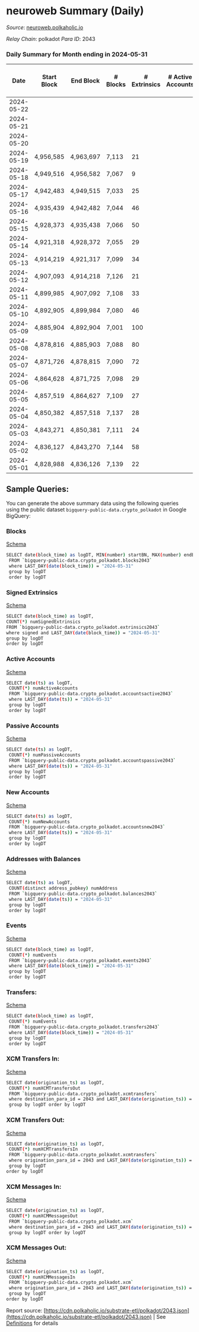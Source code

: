 # neuroweb Summary (Daily)

_Source_: [neuroweb.polkaholic.io](https://neuroweb.polkaholic.io)

*Relay Chain*: polkadot
*Para ID*: 2043



### Daily Summary for Month ending in 2024-05-31


| Date    | Start Block | End Block | # Blocks | # Extrinsics | # Active Accounts | # Passive Accounts | # New Accounts | # Addresses | # Events  | # Transfers ($USD) | # XCM Transfers In ($USD) | # XCM Transfers Out ($USD) | # XCM In | # XCM Out | Issues |
|---------|-------------|-----------|----------|--------------|-------------------|--------------------|----------------|-------------|-----------|--------------------|---------------------------|----------------------------|----------|-----------|--------|
| 2024-05-22 |  |  |  |  |  |  |  |  |  |   |   |   |  |  |  |
| 2024-05-21 |  |  |  |  |  |  |  | 4,540 |  |   |   |   |  |  |  |
| 2024-05-20 |  |  |  |  |  |  |  | 4,537 |  |   |   |   |  |  |  |
| 2024-05-19 | 4,956,585 | 4,963,697 | 7,113 | 21 |  |  |  | 4,535 | 1,345,063 | 61,485  |   |   |  |  |  |
| 2024-05-18 | 4,949,516 | 4,956,582 | 7,067 | 9 |  |  |  | 4,532 | 1,530,958 | 60,585  |   |   |  |  |  |
| 2024-05-17 | 4,942,483 | 4,949,515 | 7,033 | 25 |  |  |  | 4,531 | 1,521,970 | 59,565  |   |   |  |  |  |
| 2024-05-16 | 4,935,439 | 4,942,482 | 7,044 | 46 |  |  |  | 4,530 | 1,456,826 | 60,282  |   |   |  |  |  |
| 2024-05-15 | 4,928,373 | 4,935,438 | 7,066 | 50 |  |  |  | 4,528 | 1,464,506 | 56,157  |   |   |  |  |  |
| 2024-05-14 | 4,921,318 | 4,928,372 | 7,055 | 29 |  |  |  | 4,528 | 1,517,331 | 58,234  |   |   |  |  |  |
| 2024-05-13 | 4,914,219 | 4,921,317 | 7,099 | 34 |  |  |  | 4,528 | 1,475,601 | 59,693  |   |   |  |  |  |
| 2024-05-12 | 4,907,093 | 4,914,218 | 7,126 | 21 |  |  |  | 4,525 | 1,580,766 | 59,116  |   |   |  |  |  |
| 2024-05-11 | 4,899,985 | 4,907,092 | 7,108 | 33 |  |  |  | 4,524 | 1,467,452 | 59,479  |   |   |  |  |  |
| 2024-05-10 | 4,892,905 | 4,899,984 | 7,080 | 46 |  |  |  | 4,517 | 1,433,006 | 54,640  |   |   |  |  |  |
| 2024-05-09 | 4,885,904 | 4,892,904 | 7,001 | 100 |  |  |  | 4,510 | 1,313,041 | 51,968  |   |   |  |  |  |
| 2024-05-08 | 4,878,816 | 4,885,903 | 7,088 | 80 |  |  |  | 4,487 | 1,562,989 | 47,865  |   |   |  |  |  |
| 2024-05-07 | 4,871,726 | 4,878,815 | 7,090 | 72 |  |  |  | 4,469 | 1,468,979 | 50,893  |   |   |  |  |  |
| 2024-05-06 | 4,864,628 | 4,871,725 | 7,098 | 29 |  |  |  | 4,463 | 1,393,929 | 38,329  |   |   |  |  |  |
| 2024-05-05 | 4,857,519 | 4,864,627 | 7,109 | 27 |  |  |  | 4,461 | 1,309,267 | 40,778  |   |   |  |  |  |
| 2024-05-04 | 4,850,382 | 4,857,518 | 7,137 | 28 |  |  |  | 4,460 | 1,326,877 | 44,049  |   |   |  |  |  |
| 2024-05-03 | 4,843,271 | 4,850,381 | 7,111 | 24 |  |  |  | 4,458 | 1,341,469 | 41,716  |   |   |  |  |  |
| 2024-05-02 | 4,836,127 | 4,843,270 | 7,144 | 58 |  |  |  | 4,460 | 1,302,475 | 40,725  |   |   |  |  |  |
| 2024-05-01 | 4,828,988 | 4,836,126 | 7,139 | 22 |  |  |  | 4,459 | 1,330,205 | 42,564  |   |   |  |  |  |

## Sample Queries:
You can generate the above summary data using the following queries using the public dataset `bigquery-public-data.crypto_polkadot` in Google BigQuery:


### Blocks 

[Schema](https://github.com/colorfulnotion/substrate-etl/blob/main/schema/blocks.json)

```bash
SELECT date(block_time) as logDT, MIN(number) startBN, MAX(number) endBN, COUNT(*) numBlocks 
 FROM `bigquery-public-data.crypto_polkadot.blocks2043`  
 where LAST_DAY(date(block_time)) = "2024-05-31" 
 group by logDT 
 order by logDT
```

### Signed Extrinsics 

[Schema](https://github.com/colorfulnotion/substrate-etl/blob/main/schema/extrinsics.json)

```bash
SELECT date(block_time) as logDT, 
COUNT(*) numSignedExtrinsics 
FROM `bigquery-public-data.crypto_polkadot.extrinsics2043`  
where signed and LAST_DAY(date(block_time)) = "2024-05-31" 
group by logDT 
order by logDT
```

### Active Accounts 

[Schema](https://github.com/colorfulnotion/substrate-etl/blob/main/schema/accountsactive.json)

```bash
SELECT date(ts) as logDT, 
 COUNT(*) numActiveAccounts 
 FROM `bigquery-public-data.crypto_polkadot.accountsactive2043` 
 where LAST_DAY(date(ts)) = "2024-05-31" 
 group by logDT 
 order by logDT
```

### Passive Accounts 

[Schema](https://github.com/colorfulnotion/substrate-etl/blob/main/schema/accountspassive.json)

```bash
SELECT date(ts) as logDT, 
 COUNT(*) numPassiveAccounts 
 FROM `bigquery-public-data.crypto_polkadot.accountspassive2043` 
 where LAST_DAY(date(ts)) = "2024-05-31" 
 group by logDT 
 order by logDT
```

### New Accounts 

[Schema](https://github.com/colorfulnotion/substrate-etl/blob/main/schema/accountsnew.json)

```bash
SELECT date(ts) as logDT, 
 COUNT(*) numNewAccounts 
 FROM `bigquery-public-data.crypto_polkadot.accountsnew2043` 
 where LAST_DAY(date(ts)) = "2024-05-31" 
 group by logDT
 order by logDT
```

### Addresses with Balances 

[Schema](https://github.com/colorfulnotion/substrate-etl/blob/main/schema/balances.json)

```bash
SELECT date(ts) as logDT,
 COUNT(distinct address_pubkey) numAddress 
 FROM `bigquery-public-data.crypto_polkadot.balances2043` 
 where LAST_DAY(date(ts)) = "2024-05-31" 
 group by logDT 
 order by logDT
```

### Events 

[Schema](https://github.com/colorfulnotion/substrate-etl/blob/main/schema/events.json)

```bash
SELECT date(block_time) as logDT, 
 COUNT(*) numEvents 
 FROM `bigquery-public-data.crypto_polkadot.events2043` 
 where LAST_DAY(date(block_time)) = "2024-05-31" 
 group by logDT 
 order by logDT
```

### Transfers:

[Schema](https://github.com/colorfulnotion/substrate-etl/blob/main/schema/transfers.json)

```bash
SELECT date(block_time) as logDT, 
 COUNT(*) numEvents 
 FROM `bigquery-public-data.crypto_polkadot.transfers2043` 
 where LAST_DAY(date(block_time)) = "2024-05-31" 
 group by logDT 
 order by logDT
```

### XCM Transfers In: 

[Schema](https://github.com/colorfulnotion/substrate-etl/blob/main/schema/xcmtransfers.json)

```bash
SELECT date(origination_ts) as logDT, 
 COUNT(*) numXCMTransfersOut 
 FROM `bigquery-public-data.crypto_polkadot.xcmtransfers` 
 where destination_para_id = 2043 and LAST_DAY(date(origination_ts)) = "2024-05-31" 
 group by logDT order by logDT
```

### XCM Transfers Out: 

[Schema](https://github.com/colorfulnotion/substrate-etl/blob/main/schema/xcmtransfers.json)

```bash
SELECT date(origination_ts) as logDT, 
 COUNT(*) numXCMTransfersIn 
 FROM `bigquery-public-data.crypto_polkadot.xcmtransfers` 
 where origination_para_id = 2043 and LAST_DAY(date(origination_ts)) = "2024-05-31" 
 group by logDT 
order by logDT
```

### XCM Messages In: 

[Schema](https://github.com/colorfulnotion/substrate-etl/blob/main/schema/xcm.json)

```bash
SELECT date(origination_ts) as logDT, 
 COUNT(*) numXCMMessagesOut 
 FROM `bigquery-public-data.crypto_polkadot.xcm` 
 where destination_para_id = 2043 and LAST_DAY(date(origination_ts)) = "2024-05-31" 
 group by logDT order by logDT
```

### XCM Messages Out: 

[Schema](https://github.com/colorfulnotion/substrate-etl/blob/main/schema/xcm.json)

```bash
SELECT date(origination_ts) as logDT, 
 COUNT(*) numXCMMessagesIn 
 FROM `bigquery-public-data.crypto_polkadot.xcm` 
 where origination_para_id = 2043 and LAST_DAY(date(origination_ts)) = "2024-05-31" 
 group by logDT 
order by logDT
```


Report source: [https://cdn.polkaholic.io/substrate-etl/polkadot/2043.json](https://cdn.polkaholic.io/substrate-etl/polkadot/2043.json) | See [Definitions](/DEFINITIONS.md) for details
